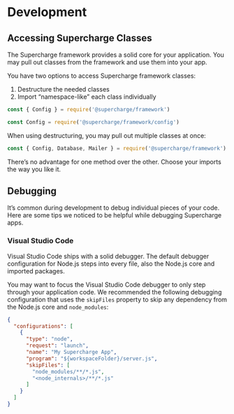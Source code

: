 # Development


## Accessing Supercharge Classes
The Supercharge framework provides a solid core for your application. You may pull out classes from the framework and use them into your app.

You have two options to access Supercharge framework classes:

1. Destructure the needed classes
2. Import “namespace-like” each class individually

```js
const { Config } = require('@supercharge/framework')

const Config = require('@supercharge/framework/config')
```

When using destructuring, you may pull out multiple classes at once:

```js
const { Config, Database, Mailer } = require('@supercharge/framework')
```

There’s no advantage for one method over the other. Choose your imports the way you like it.


## Debugging
It’s common during development to debug individual pieces of your code. Here are some tips we noticed to be helpful while debugging Supercharge apps.


### Visual Studio Code
Visual Studio Code ships with a solid debugger. The default debugger configuration for Node.js steps into every file, also the Node.js core and imported packages.

You may want to focus the Visual Studio Code debugger to only step through your application code. We recommended the following debugging configuration that uses the `skipFiles` property to skip any dependency from the Node.js core and `node_modules`:

```json
{
  "configurations": [
    {
      "type": "node",
      "request": "launch",
      "name": "My Supercharge App",
      "program": "${workspaceFolder}/server.js",
      "skipFiles": [
        "node_modules/**/*.js",
        "<node_internals>/**/*.js"
      ]
    }
  ]
}
```
